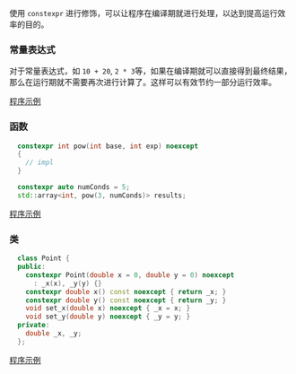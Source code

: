 
使用 `constexpr` 进行修饰，可以让程序在编译期就进行处理，以达到提高运行效率的目的。

### 常量表达式

对于常量表达式，如 `10 + 20`, `2 * 3`等，如果在编译期就可以直接得到最终结果，那么在运行期就不需要再次进行计算了。这样可以有效节约一部分运行效率。

[程序示例](t/05_expression.cpp)

### 函数

```c++
  constexpr int pow(int base, int exp) noexcept
  {
    // impl
  }

  constexpr auto numConds = 5;
  std::array<int, pow(3, numConds)> results;
```

[程序示例](t/05_function.cpp)

### 类

```c++
  class Point {
  public:
    constexpr Point(double x = 0, double y = 0) noexcept
      : _x(x), _y(y) {}
    constexpr double x() const noexcept { return _x; }
    constexpr double y() const noexcept { return _y; }
    void set_x(double x) noexcept { _x = x; }
    void set_y(double y) noexcept { _y = y; }
  private:
    double _x, _y;
  };
```

[程序示例](t/05_class.cpp)
